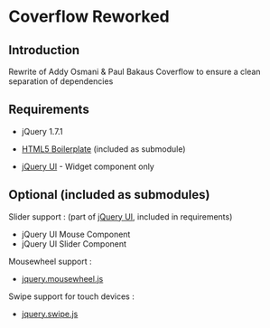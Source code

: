 Coverflow Reworked
====================

Introduction
---------------------

Rewrite of Addy Osmani & Paul Bakaus Coverflow to ensure a clean separation of dependencies


Requirements
---------------------

* jQuery 1.7.1

* [HTML5 Boilerplate](https://github.com/h5bp/html5-boilerplate "HTML5 Boilerplate on Github") (included as submodule)
* [jQuery UI](https://github.com/jquery/jquery-ui "jQuery UI on Github") - Widget component only


Optional (included as submodules)
---------------------

Slider support :  (part of [jQuery UI](https://github.com/jquery/jquery-ui "jQuery UI on Github"), included in requirements)

* jQuery UI Mouse Component
* jQuery UI Slider Component

Mousewheel support :

*  [jquery.mousewheel.js](https://github.com/brandonaaron/jquery-mousewheel "jquery.mousewheel.js on Github")

Swipe support for touch devices :

* [jquery.swipe.js](https://github.com/sgentile/jquery.swipe "jquery.swipe.js on Github")